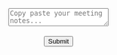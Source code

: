 <html>
<head>
    <link rel="stylesheet" href="main.css" />
    <link rel="stylesheet" href="index.css" />
    <link rel="stylesheet" href="form.css" />
    <script src="https://code.jquery.com/jquery-3.6.0.min.js"></script>
    <style>
        #user-input {
            width: 200px;
        }
        #chat-container {
            text-align: center;
        }
        #send-button {
            display: block;
            margin: 20px auto 0;
        }
    </style>
</head>
<body>
    <div id="chat-container">
        <div id="chat-history"></div>
        <textarea id="user-input" placeholder="Copy paste your meeting notes..."></textarea>
        <button id="send-button">Submit</button>
    </div>
</body>
</html>

<script>
    document.addEventListener('DOMContentLoaded', (event) => {
        document.getElementById('send-button').addEventListener('click', sendMessage);

        function removeSpecialCharsAtStart(str) {
            return str.replace(/^[^a-zA-Z]+/, '');
        }

        function formatResponse(responseText) {
            // Add a newline before the key phrase "%%Action Items%%"
            return responseText.replace(/----/g, '\n----');
        }

        async function sendMessage() {
            const userInput = document.getElementById('user-input').value;
            const chatHistory = document.getElementById('chat-history');

            // Display user's message
            chatHistory.innerHTML += `<div>User: ${userInput}</div>`;

            const controller = new AbortController();
            const signal = controller.signal;

            // Set a timeout to abort the fetch request
            const timeoutId = setTimeout(() => controller.abort(), 10000); // 10 seconds

            try {
                const response = await fetch('https://meetingchat.vercel.app/api/generate', {
                    method: 'POST',
                    headers: {
                        'Content-Type': 'application/json',
                    },
                    body: JSON.stringify({ meetingchat: userInput }),
                    signal: signal,
                    mode: 'cors' // Add this line to enable CORS
                });

                const data = await response.json();

                // Display Chatbot's response
                const formattedResponse = formatResponse(removeSpecialCharsAtStart(data.result));
                chatHistory.innerHTML += `<div>Bot: ${formattedResponse}</div>`;
            } catch (error) {
                if (error.name === 'AbortError') {
                    chatHistory.innerHTML += `<div>Error: Request timed out</div>`;
                } else {
                    chatHistory.innerHTML += `<div>Error: ${error.message}</div>`;
                }
            } finally {
                clearTimeout(timeoutId);
            }

            // SQL POSTING

            try {
                const post = await fetch('http://localhost:8085', {
                    method: 'POST',
                    headers: {
                        'Content-Type': 'application/json',
                    },
                    body: JSON.stringify(userInput),
                });

                if (post.status === 201) {
                    const sqldata = await post.json();
                    const responseText = await post.text();
                    console.log(responseText);
                } else {
                    console.log('Error posting to SQL');
                }
            } catch (error) {
                console.log('Error: ' + error);
            }
        }
    });
</script>


